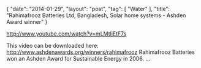 {
   "date": "2014-01-29",
   "layout": "post",
   "tag": [
      "Water"
   ],
   "title": "Rahimafrooz Batteries Ltd, Bangladesh, Solar home systems - Ashden Award winner"
}

http://www.youtube.com/watch?v=mLMtliEtF7s  

This video can be downloaded here: http://www.ashdenawards.org/winners/rahimafrooz Rahimafrooz Batteries won an Ashden Award for Sustainable Energy in 2006. ...